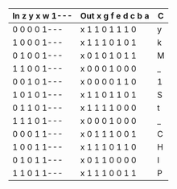 | In z y x w 1--- | Out x g f e d c b a | C |
|-----------------|---------------------|---|
|    0 0 0 0 1--- |     x 1 1 0 1 1 1 0 | y |
|    1 0 0 0 1--- |     x 1 1 1 0 1 0 1 | k |
|    0 1 0 0 1--- |     x 0 1 0 1 0 1 1 | M |
|    1 1 0 0 1--- |     x 0 0 0 1 0 0 0 | _ |
|    0 0 1 0 1--- |     x 0 0 0 0 1 1 0 | 1 |
|    1 0 1 0 1--- |     x 1 1 0 1 1 0 1 | S |
|    0 1 1 0 1--- |     x 1 1 1 1 0 0 0 | t |
|    1 1 1 0 1--- |     x 0 0 0 1 0 0 0 | _ |
|    0 0 0 1 1--- |     x 0 1 1 1 0 0 1 | C |
|    1 0 0 1 1--- |     x 1 1 1 0 1 1 0 | H |
|    0 1 0 1 1--- |     x 0 1 1 0 0 0 0 | I |
|    1 1 0 1 1--- |     x 1 1 1 0 0 1 1 | P |